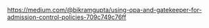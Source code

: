 https://medium.com/@bikramgupta/using-opa-and-gatekeeper-for-admission-control-policies-709c749c76ff


